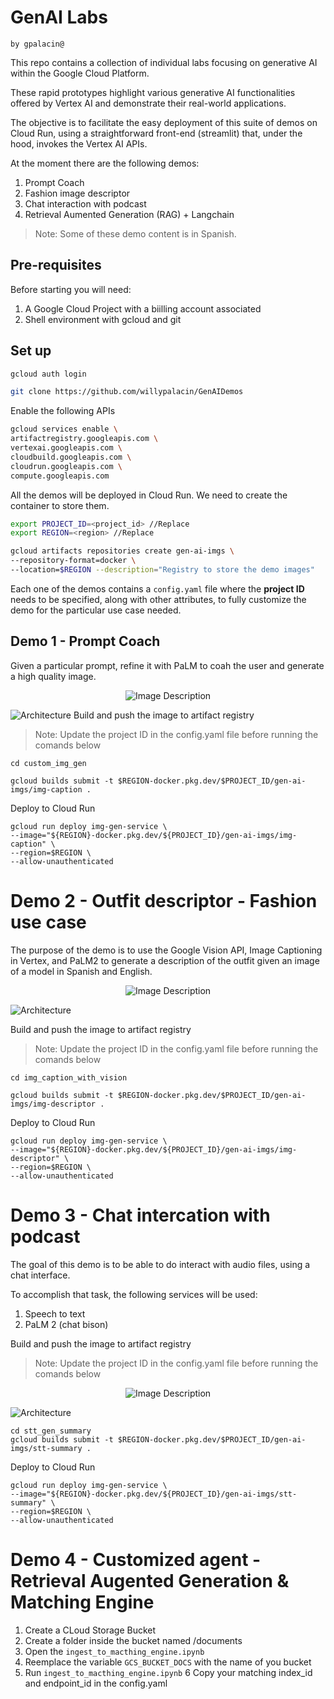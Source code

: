 # GenAI Labs
`by gpalacin@`

This repo contains a collection of individual labs focusing on generative AI within the Google Cloud Platform.

These rapid prototypes highlight various generative AI functionalities offered by Vertex AI and demonstrate their real-world applications.

The objective is to facilitate the easy deployment of this suite of demos on Cloud Run, using a straightforward front-end (streamlit) that, under the hood, invokes the Vertex AI APIs.

At the moment there are the following demos: 

1. Prompt Coach
2. Fashion image descriptor
3. Chat interaction with podcast
4. Retrieval Aumented Generation (RAG) + Langchain

> Note: Some of these demo content is in Spanish.

## Pre-requisites
Before starting you will need: 
1. A Google Cloud Project with a biilling account associated 
2. Shell environment with gcloud and git

## Set up
```bash
gcloud auth login
```
```bash
git clone https://github.com/willypalacin/GenAIDemos
```

Enable the following APIs
```bash 
gcloud services enable \
artifactregistry.googleapis.com \
vertexai.googleapis.com \
cloudbuild.googleapis.com \
cloudrun.googleapis.com \
compute.googleapis.com
```
All the demos will be deployed in Cloud Run. We need to create the container to store them.

```bash 
export PROJECT_ID=<project_id> //Replace
export REGION=<region> //Replace 

gcloud artifacts repositories create gen-ai-imgs \
--repository-format=docker \
--location=$REGION --description="Registry to store the demo images"
```

Each one of the demos contains a `config.yaml` file where the **project ID** needs to be specified, along with other attributes, to fully customize the demo for the particular use case needed.

## Demo 1 - Prompt Coach
Given a particular prompt, refine it with PaLM to coah the user and generate a high quality image.







<p align="center">
  <img src="./imgs/mm1.gif" alt="Image Description" />
</p>

![Architecture](./imgs/arch1.png)
Build and push the image to artifact registry

> Note: Update the project ID in the config.yaml file before running the comands below

```
cd custom_img_gen

gcloud builds submit -t $REGION-docker.pkg.dev/$PROJECT_ID/gen-ai-imgs/img-caption . 

```
Deploy to Cloud Run

```
gcloud run deploy img-gen-service \
--image="${REGION}-docker.pkg.dev/${PROJECT_ID}/gen-ai-imgs/img-caption" \
--region=$REGION \
--allow-unauthenticated
```

# Demo 2 - Outfit descriptor - Fashion use case

The purpose of the demo is to use the Google Vision API, Image Captioning in Vertex, and PaLM2 to generate a description of the outfit given an image of a model  in Spanish and English.

<p align="center">
  <img src="./imgs/mm2.gif" alt="Image Description" />
</p>

![Architecture](./imgs/arch2.png)

Build and push the image to artifact registry

> Note: Update the project ID in the config.yaml file before running the comands below

```
cd img_caption_with_vision

gcloud builds submit -t $REGION-docker.pkg.dev/$PROJECT_ID/gen-ai-imgs/img-descriptor .

```
Deploy to Cloud Run

```
gcloud run deploy img-gen-service \
--image="${REGION}-docker.pkg.dev/${PROJECT_ID}/gen-ai-imgs/img-descriptor" \
--region=$REGION \
--allow-unauthenticated
```


# Demo 3 - Chat intercation with podcast

The goal of this demo is to be able to do interact with audio files, using a chat interface. 

To accomplish that task, the following services will be used: 
1. Speech to text
2. PaLM 2 (chat bison)

Build and push the image to artifact registry

> Note: Update the project ID in the config.yaml file before running the comands below

<p align="center">
  <img src="./imgs/mm3.gif" alt="Image Description" />
</p>

![Architecture](./imgs/arch3.png)

```
cd stt_gen_summary
gcloud builds submit -t $REGION-docker.pkg.dev/$PROJECT_ID/gen-ai-imgs/stt-summary .
```

Deploy to Cloud Run

```
gcloud run deploy img-gen-service \
--image="${REGION}-docker.pkg.dev/${PROJECT_ID}/gen-ai-imgs/stt-summary" \
--region=$REGION \
--allow-unauthenticated
```

# Demo 4 - Customized agent - Retrieval Augented Generation & Matching Engine
1. Create a CLoud Storage Bucket
2. Create a folder inside the bucket named /documents
3. Open the `ingest_to_macthing_engine.ipynb`
4. Reemplace the variable `GCS_BUCKET_DOCS` with the name of you bucket
5. Run `ingest_to_macthing_engine.ipynb`
6 Copy your matching index_id and endpoint_id in the config.yaml

